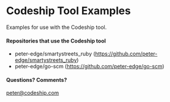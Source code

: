 # Codeship Tool Examples 

Examples for use with the Codeship tool.

#### Repositories that use the Codeship tool

* peter-edge/smartystreets_ruby (https://github.com/peter-edge/smartystreets_ruby)
* peter-edge/go-scm (https://github.com/peter-edge/go-scm)

#### Questions? Comments?

peter@codeship.com
